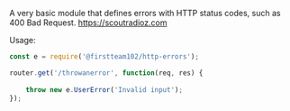A very basic module that defines errors with HTTP status codes, such as 400 Bad Request.
https://scoutradioz.com

Usage: 
```js
const e = require('@firstteam102/http-errors');

router.get('/throwanerror', function(req, res) {
	
	throw new e.UserError('Invalid input');
});
```
